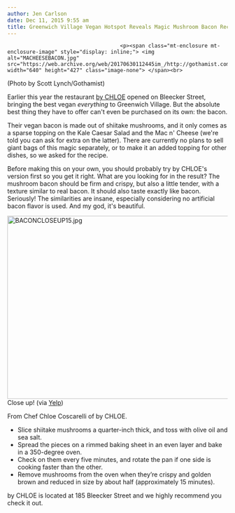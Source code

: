 ```yaml
---
author: Jen Carlson
date: Dec 11, 2015 9:55 am
title: Greenwich Village Vegan Hotspot Reveals Magic Mushroom Bacon Recipe
---
```


	
										<p><span class="mt-enclosure mt-enclosure-image" style="display: inline;"> <img alt="MACHEESEBACON.jpg" src="https://web.archive.org/web/20170630112445im_/http://gothamist.com/attachments/arts_jen/MACHEESEBACON.jpg" width="640" height="427" class="image-none"> </span><br>
<span class="photo_caption">(Photo by Scott Lynch/Gothamist)</span></p>

<p>Earlier this year the restaurant <a href="https://web.archive.org/web/20170630112445/http://gothamist.com/2015/10/20/best_veggie_burger_whoa_if_true.php">by CHLOE</a> opened on Bleecker Street, bringing the best vegan <em>everything</em> to Greenwich Village. But the absolute best thing they have to offer can&apos;t even be purchased on its own: the bacon. </p>

<p>Their vegan bacon is made out of shiitake mushrooms, and it only comes as a sparse topping on the Kale Caesar Salad and the Mac n&apos; Cheese (we&apos;re told you can ask for extra on the latter). There are currently no plans to sell giant bags of this magic separately, or to make it an added topping for other dishes, so we asked for the recipe. </p>

<p>Before making this on your own, you should probably try by CHLOE&apos;s version first so you get it right. What are you looking for in the result? The mushroom bacon should be firm and crispy, but also a little tender, with a texture similar to real bacon. It should also taste exactly like bacon. Seriously! The similarities are insane, especially considering no artificial bacon flavor is used. And my god, it&apos;s beautiful.</p>

<p><span class="mt-enclosure mt-enclosure-image" style="display: inline;"> <img alt="BACONCLOSEUP15.jpg" src="https://web.archive.org/web/20170630112445im_/http://gothamist.com/attachments/arts_jen/BACONCLOSEUP15.jpg" width="640" height="418" class="image-none"> </span><br>
<span class="photo_caption">Close up! (via <a href="https://web.archive.org/web/20170630112445/http://www.yelp.com/biz/by-chloe-new-york">Yelp</a>)</span></p>

<p>From Chef Chloe Coscarelli of by CHLOE.</p><ul><li>Slice shiitake mushrooms a quarter-inch thick, and toss with olive oil and sea salt. <br>
</li><li>Spread the pieces on a rimmed baking sheet in an even layer and bake in a 350-degree oven. <br>
</li><li>Check on them every five minutes, and rotate the pan if one side is cooking faster than the other. <br>
</li><li>Remove mushrooms from the oven when they&#x2019;re crispy and golden brown and reduced in size by about half (approximately 15 minutes).</li></ul>by CHLOE is located at 185 Bleecker Street and we highly recommend you check it out.<p></p>					
										
									
				